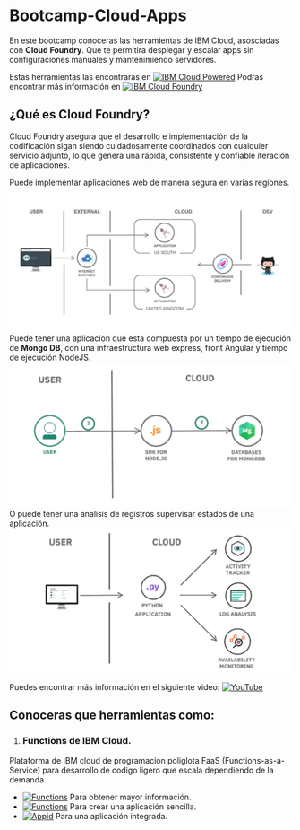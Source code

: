 # Bootcamp-Cloud-Apps
En este bootcamp conoceras las herramientas de IBM Cloud, asosciadas con **Cloud Foundry**. Que te permitira desplegar y escalar apps sin configuraciones manuales y mantenimiendo servidores.

Estas herramientas las encontraras en [![IBM Cloud Powered][img-ibmcloud-powered]][url-ibmcloud]
Podras encontrar más información en [![IBM Cloud Foundry][img-ibmcloudfoundry]][url-ibmcloudfoundry]

## ¿Qué es Cloud Foundry?
Cloud Foundry asegura que el desarrollo e implementación de la codificación sigan siendo cuidadosamente coordinados con cualquier servicio adjunto, lo que genera una rápida, consistente y confiable iteración de aplicaciones.

Puede implementar aplicaciones web de manera segura en varias regiones.
![](img/im1.png)
<br>
Puede tener una aplicacion que esta compuesta por un tiempo de ejecución de **Mongo DB**, con una infraestructura web express, front Angular y tiempo de ejecución NodeJS.
![](img/im2.png)
<br>
O puede tener una analisis de registros supervisar estados de una aplicación.
![](img/im3.png)

Puedes encontrar más información en el siguiente video: [![YouTube][img-youtube]][youtube-url]

## Conoceras que herramientas como:
1. ### Functions de IBM Cloud. <br>
Plataforma de IBM cloud de programacion poliglota FaaS (Functions-as-a-Service) para desarrollo de codigo ligero que escala dependiendo de la demanda.
* [![Functions][img-cloud-functions]][url-ibmcloud-Functions] Para obtener mayor información.
* [![Functions][git-cloud-functions]][git-ibmcloud-Functions] Para crear una aplicación sencilla.
* [![Appid][img-appid]][appid-url] Para una aplicación integrada.









[img-youtube]: https://img.shields.io/badge/IBM%20Cloud-YouTube-critical.svg
[youtube-url]: https://www.youtube.com/watch?time_continue=14&v=oUpqXxmr6oU&feature=emb_logo
[img-ibmcloud-powered]: https://img.shields.io/badge/IBM%20Cloud-Powered-blue.svg
[url-ibmcloud]: https://www.ibm.com/cloud/
[img-cloud-functions]: https://img.shields.io/badge/IBM%20cloud-Functions-blue.svg
[url-ibmcloud-Functions]: https://www.ibm.com/cloud/functions
[img-ibmcloudfoundry]: https://img.shields.io/badge/IBM-Cloud%20Foundry-blue.svg
[url-ibmcloudfoundry]: https://www.ibm.com/cloud/cloud-foundry
[git-cloud-functions]: https://img.shields.io/badge/GIT-Cloud%20Functions-blueviolet.svg
[git-ibmcloud-Functions]: /Serverless-Cloudant
[img-appid]: https://img.shields.io/badge/GIT-AppID%20Serverless-brightgreen.svg
[appid-url]: https://github.com/ibmdevelopermx/Events_And_Users_FollowUp_App
